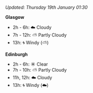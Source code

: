 *Updated: Thursday 19th January 01:30*

**Glasgow**

* 2h - 6h: :cloud: Cloudy
* 7h - 12h: :partly_sunny: Partly Cloudy
* 13h: :cyclone: Windy (:partly_sunny:)

**Edinburgh**

* 2h - 6h: :sunny: Clear
* 7h - 10h: :partly_sunny: Partly Cloudy
* 11h, 12h: :cloud: Cloudy
* 13h: :cyclone: Windy (:cloud:)
